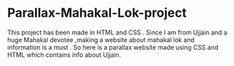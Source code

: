 # Parallax-Mahakal-Lok-project
This project has been made in HTML and CSS . Since I am from Ujjain and a huge Mahakal devotee ,making a website about mahakal lok and information is a must .
So here is a parallax website made using CSS and HTML which contains info about Ujjain.

